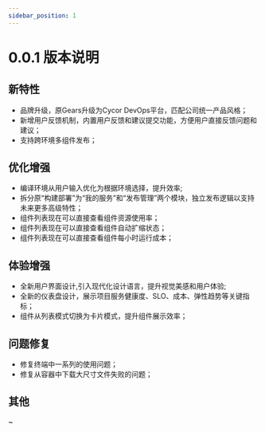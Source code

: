 ```yaml
---
sidebar_position: 1
---
```

# 0.0.1 版本说明

## 新特性
- 品牌升级，原Gears升级为Cycor DevOps平台，匹配公司统一产品风格；
- 新增用户反馈机制，内置用户反馈和建议提交功能，方便用户直接反馈问题和建议；
- 支持跨环境多组件发布；
## 优化增强
- 编译环境从用户输入优化为根据环境选择，提升效率;
- 拆分原“构建部署”为“我的服务”和“发布管理”两个模块，独立发布逻辑以支持未来更多高级特性；
- 组件列表现在可以直接查看组件资源使用率；
- 组件列表现在可以直接查看组件自动扩缩状态；
- 组件列表现在可以直接查看组件每小时运行成本；
## 体验增强
- 全新用户界面设计,引入现代化设计语言，提升视觉美感和用户体验;
- 全新的仪表盘设计，展示项目服务健康度、SLO、成本、弹性趋势等关键指标；
- 组件从列表模式切换为卡片模式，提升组件展示效率；
## 问题修复
- 修复终端中一系列的使用问题；
- 修复从容器中下载大尺寸文件失败的问题；
## 其他
~